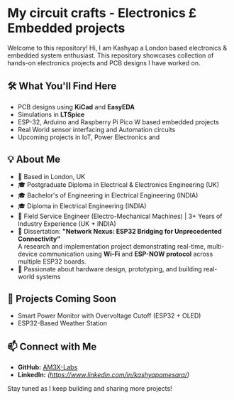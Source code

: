 # My circuit crafts - Electronics £ Embedded projects
Welcome to this repository! Hi, I am Kashyap a London based electronics & embedded system enthusiast. This repository showcases collection of hands-on electronics projects and PCB designs I have worked on.

## 🛠️ What You'll Find Here
- PCB designs using **KiCad** and **EasyEDA**
- Simulations in **LTSpice**
- ESP-32, Arduino and Raspberry Pi Pico W based embedded projects
- Real World sensor interfacing and Automation circuits
- Upcoming projects in IoT, Power Electronics and

## 💡 About Me
- 📍 Based in London, UK
- 🎓 Postgraduate Diploma in Electrical & Electronics Engineering (UK)
- 🎓 Bachelor's of Engineering in Electrical Engineering (INDIA)
- 🎓 Diploma in Electrical Engineering (INDIA)
- 💼 Field Service Engineer (Electro-Mechanical Machines) | 3+ Years of Industry Experience (UK + INDIA)
- 📘 Dissertation: **"Network Nexus: ESP32 Bridging for Unprecedented Connectivity"**  
  A research and implementation project demonstrating real-time, multi-device communication using **Wi-Fi** and **ESP-NOW protocol** across multiple ESP32 boards.
- 🧠 Passionate about hardware design, prototyping, and building real-world systems

## 🚧 Projects Coming Soon
- Smart Power Monitor with Overvoltage Cutoff (ESP32 + OLED)
- ESP32-Based Weather Station

## 📫 Connect with Me
- **GitHub:** [AM3X-Labs](https://github.com/Koda9496)
- **LinkedIn:** *(https://www.linkedin.com/in/kashyapamesara/)*

Stay tuned as I keep building and sharing more projects!
  
